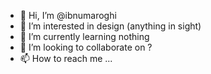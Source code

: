 - 👋 Hi, I’m @ibnumaroghi
- 👀 I’m interested in design (anything in sight)
- 🌱 I’m currently learning nothing
- 💞️ I’m looking to collaborate on ?
- 📫 How to reach me ...

<!---
ibnumaroghi/ibnumaroghi is a ✨ special ✨ repository because its `README.md` (this file) appears on your GitHub profile.
You can click the Preview link to take a look at your changes.
--->
